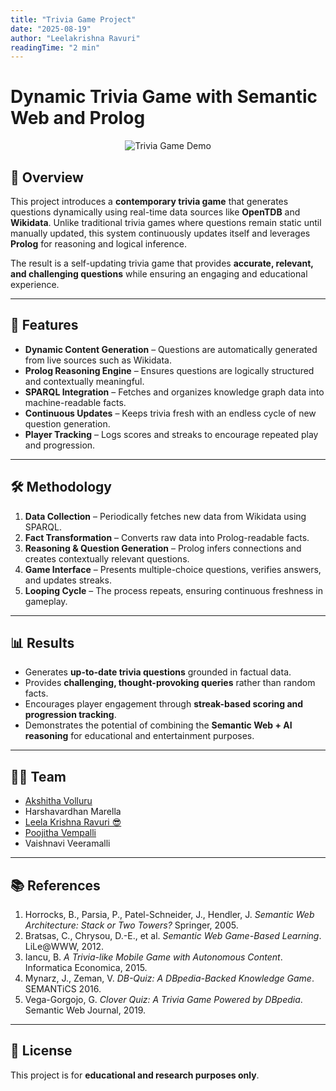 ```yaml
---
title: "Trivia Game Project"
date: "2025-08-19"
author: "Leelakrishna Ravuri"
readingTime: "2 min"
---
```


# Dynamic Trivia Game with Semantic Web and Prolog
<p align="center">
  <img src="https://media1.giphy.com/media/v1.Y2lkPTc5MGI3NjExem12aGl2em5heGdyZXZxbXV5MGpyNXNsa3d4dWZpcmFtd3M2em1odCZlcD12MV9pbnRlcm5hbF9naWZfYnlfaWQmY3Q9Zw/tywgBbi9s4Yot8MB8G/giphy.gif" alt="Trivia Game Demo"/>
</p>

## 📌 Overview
This project introduces a **contemporary trivia game** that generates questions dynamically using real-time data sources like **OpenTDB** and **Wikidata**. Unlike traditional trivia games where questions remain static until manually updated, this system continuously updates itself and leverages **Prolog** for reasoning and logical inference.

The result is a self-updating trivia game that provides **accurate, relevant, and challenging questions** while ensuring an engaging and educational experience.

---

## 🚀 Features
- **Dynamic Content Generation** – Questions are automatically generated from live sources such as Wikidata.  
- **Prolog Reasoning Engine** – Ensures questions are logically structured and contextually meaningful.  
- **SPARQL Integration** – Fetches and organizes knowledge graph data into machine-readable facts.  
- **Continuous Updates** – Keeps trivia fresh with an endless cycle of new question generation.  
- **Player Tracking** – Logs scores and streaks to encourage repeated play and progression.  

---

## 🛠 Methodology
1. **Data Collection** – Periodically fetches new data from Wikidata using SPARQL.  
2. **Fact Transformation** – Converts raw data into Prolog-readable facts.  
3. **Reasoning & Question Generation** – Prolog infers connections and creates contextually relevant questions.  
4. **Game Interface** – Presents multiple-choice questions, verifies answers, and updates streaks.  
5. **Looping Cycle** – The process repeats, ensuring continuous freshness in gameplay.  

---

## 📊 Results
- Generates **up-to-date trivia questions** grounded in factual data.  
- Provides **challenging, thought-provoking queries** rather than random facts.  
- Encourages player engagement through **streak-based scoring and progression tracking**.  
- Demonstrates the potential of combining the **Semantic Web + AI reasoning** for educational and entertainment purposes.  

---

## 🧑‍💻 Team
- [Akshitha Volluru](https://github.com/VolluruAkshitha)  
- Harshavardhan Marella  
- [Leela Krishna Ravuri 😎](https://github.com/Leelakrishna-R)  
- [Poojitha Vempalli](https://github.com/PoojithaVempalli)  
- Vaishnavi Veeramalli  

---

## 📚 References
1. Horrocks, B., Parsia, P., Patel-Schneider, J., Hendler, J. *Semantic Web Architecture: Stack or Two Towers?* Springer, 2005.  
2. Bratsas, C., Chrysou, D.-E., et al. *Semantic Web Game-Based Learning*. LiLe@WWW, 2012.  
3. Iancu, B. *A Trivia-like Mobile Game with Autonomous Content*. Informatica Economica, 2015.  
4. Mynarz, J., Zeman, V. *DB-Quiz: A DBpedia-Backed Knowledge Game*. SEMANTiCS 2016.  
5. Vega-Gorgojo, G. *Clover Quiz: A Trivia Game Powered by DBpedia*. Semantic Web Journal, 2019.  

---

## 📝 License
This project is for **educational and research purposes only**.  